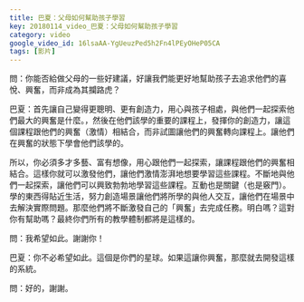 ```yaml
---
title: 巴夏：父母如何幫助孩子學習
key: 20180114_video_巴夏：父母如何幫助孩子學習
category: video
google_video_id: 16lsaAA-YgUeuzPed5h2Fn4lPEyOHeP05CA
tags: [影片]
---
```


問：你能否給做父母的一些好建議，好讓我們能更好地幫助孩子去追求他們的喜悅、興奮，而非成為其攔路虎？

巴夏：首先讓自己變得更聰明、更有創造力，用心與孩子相處，與他們一起探索他們最大的興奮是什麼。，然後在他們該學的重要的課程上，發揮你的創造力，讓這個課程跟他們的興奮（激情）相結合，而非試圖讓他們的興奮轉向課程上。讓他們在興奮的狀態下學會他們該學的。

所以，你必須多才多藝、富有想像，用心跟他們一起探索，讓課程跟他們的興奮相結合。這樣你就可以激發他們，讓他們激情澎湃地想要學習這些課程。不斷地與他們一起探索，讓他們可以興致勃勃地學習這些課程。互動也是關鍵（也是竅門）。學的東西得貼近生活，努力創造場景讓他們將所學的與他人交互，讓他們在場景中去解決實際問題。那麼他們將不斷激發自己的「興奮」去完成任務。明白嗎？這對你有幫助嗎？最終你們所有的教學體制都將是這樣的。

問：我希望如此。謝謝你！

巴夏：你不必希望如此。這個是你們的星球。如果這讓你興奮，那麼就去開發這樣的系統。

問：好的，謝謝。
